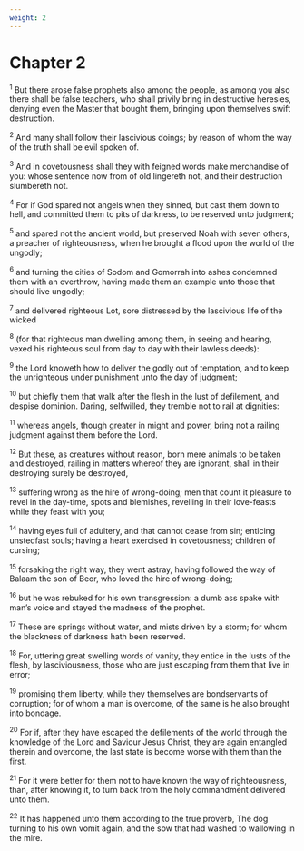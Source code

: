 ```yaml
---
weight: 2
---
```


# Chapter 2

<sup>1</sup> But there arose false prophets also among the people, as among you also there shall be false teachers, who shall privily bring in destructive heresies, denying even the Master that bought them, bringing upon themselves swift destruction. 

<sup>2</sup> And many shall follow their lascivious doings; by reason of whom the way of the truth shall be evil spoken of. 

<sup>3</sup> And in covetousness shall they with feigned words make merchandise of you: whose sentence now from of old lingereth not, and their destruction slumbereth not. 

<sup>4</sup> For if God spared not angels when they sinned, but cast them down to hell, and committed them to pits of darkness, to be reserved unto judgment; 

<sup>5</sup> and spared not the ancient world, but preserved Noah with seven others, a preacher of righteousness, when he brought a flood upon the world of the ungodly; 

<sup>6</sup> and turning the cities of Sodom and Gomorrah into ashes condemned them with an overthrow, having made them an example unto those that should live ungodly; 

<sup>7</sup> and delivered righteous Lot, sore distressed by the lascivious life of the wicked 

<sup>8</sup> (for that righteous man dwelling among them, in seeing and hearing, vexed his righteous soul from day to day with their lawless deeds): 

<sup>9</sup> the Lord knoweth how to deliver the godly out of temptation, and to keep the unrighteous under punishment unto the day of judgment; 

<sup>10</sup> but chiefly them that walk after the flesh in the lust of defilement, and despise dominion. Daring, selfwilled, they tremble not to rail at dignities: 

<sup>11</sup> whereas angels, though greater in might and power, bring not a railing judgment against them before the Lord. 

<sup>12</sup> But these, as creatures without reason, born mere animals to be taken and destroyed, railing in matters whereof they are ignorant, shall in their destroying surely be destroyed, 

<sup>13</sup> suffering wrong as the hire of wrong-doing; men that count it pleasure to revel in the day-time, spots and blemishes, revelling in their love-feasts while they feast with you; 

<sup>14</sup> having eyes full of adultery, and that cannot cease from sin; enticing unstedfast souls; having a heart exercised in covetousness; children of cursing; 

<sup>15</sup> forsaking the right way, they went astray, having followed the way of Balaam the son of Beor, who loved the hire of wrong-doing; 

<sup>16</sup> but he was rebuked for his own transgression: a dumb ass spake with man’s voice and stayed the madness of the prophet. 

<sup>17</sup> These are springs without water, and mists driven by a storm; for whom the blackness of darkness hath been reserved. 

<sup>18</sup> For, uttering great swelling words of vanity, they entice in the lusts of the flesh, by lasciviousness, those who are just escaping from them that live in error; 

<sup>19</sup> promising them liberty, while they themselves are bondservants of corruption; for of whom a man is overcome, of the same is he also brought into bondage. 

<sup>20</sup> For if, after they have escaped the defilements of the world through the knowledge of the Lord and Saviour Jesus Christ, they are again entangled therein and overcome, the last state is become worse with them than the first. 

<sup>21</sup> For it were better for them not to have known the way of righteousness, than, after knowing it, to turn back from the holy commandment delivered unto them. 

<sup>22</sup> It has happened unto them according to the true proverb, The dog turning to his own vomit again, and the sow that had washed to wallowing in the mire. 



